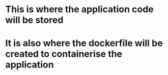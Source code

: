 # This is where the application code will be stored

# It is also where the dockerfile will be created to containerise the application

